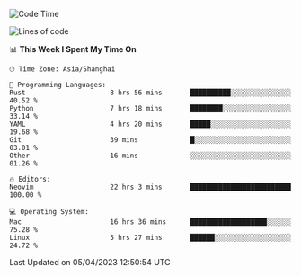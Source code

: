 <!--START_SECTION:waka-->
![Code Time](http://img.shields.io/badge/Code%20Time-1%2C282%20hrs%2015%20mins-blue)

![Lines of code](https://img.shields.io/badge/From%20Hello%20World%20I%27ve%20Written-107.5%20thousand%20lines%20of%20code-blue)

📊 **This Week I Spent My Time On** 

```text
🕑︎ Time Zone: Asia/Shanghai

💬 Programming Languages: 
Rust                     8 hrs 56 mins       ██████████░░░░░░░░░░░░░░░   40.52 % 
Python                   7 hrs 18 mins       ████████░░░░░░░░░░░░░░░░░   33.14 % 
YAML                     4 hrs 20 mins       █████░░░░░░░░░░░░░░░░░░░░   19.68 % 
Git                      39 mins             █░░░░░░░░░░░░░░░░░░░░░░░░   03.01 % 
Other                    16 mins             ░░░░░░░░░░░░░░░░░░░░░░░░░   01.26 % 

🔥 Editors: 
Neovim                   22 hrs 3 mins       █████████████████████████   100.00 % 

💻 Operating System: 
Mac                      16 hrs 36 mins      ███████████████████░░░░░░   75.28 % 
Linux                    5 hrs 27 mins       ██████░░░░░░░░░░░░░░░░░░░   24.72 % 
```


 Last Updated on 05/04/2023 12:50:54 UTC
<!--END_SECTION:waka-->
